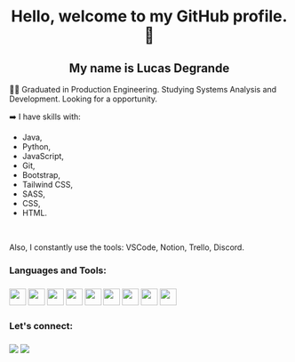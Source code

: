 <h1 align="center">Hello, welcome to my GitHub profile.👋</h1>
<h2 align="center">My name is Lucas Degrande</h2
 
👨‍💻 Graduated in Production Engineering. Studying Systems Analysis and Development. Looking for a opportunity.

➡️ I have skills with:
  - Java, 
  - Python,
  - JavaScript,
  - Git,
  - Bootstrap,
  - Tailwind CSS,
  - SASS, 
  - CSS,
  - HTML.
  <br/> 
  
  Also, I constantly use the tools: VSCode, Notion, Trello, Discord.
  
  <h3> Languages and Tools:<h3>
    <img src="https://www.svgrepo.com/show/353924/java.svg" width="30" height="30"/>
    <img src="https://www.svgrepo.com/show/374016/python.svg" width="30" height="30" />
    <img src="https://cdn.jsdelivr.net/gh/devicons/devicon/icons/javascript/javascript-original.svg" width="30" height="30" />
    <img src="https://cdn.jsdelivr.net/gh/devicons/devicon/icons/git/git-original.svg" width="30" height="30"/>
    <img src="https://www.logo.wine/a/logo/Bootstrap_(front-end_framework)/Bootstrap_(front-end_framework)-Logo.wine.svg" width="30" height="30" />
    <img src="https://cdn.jsdelivr.net/gh/devicons/devicon@latest/icons/tailwindcss/tailwindcss-original.svg" width="30" height="30" />
    <img src="https://cdn.jsdelivr.net/gh/devicons/devicon/icons/sass/sass-original.svg" width="30" height="30"/>
    <img src="https://cdn.jsdelivr.net/gh/devicons/devicon/icons/css3/css3-original.svg" width="30" height="30"/>
    <img src="https://cdn.jsdelivr.net/gh/devicons/devicon/icons/html5/html5-original.svg" width="30" height="30"/>
    
  <h3> Let's connect: <h3>
    <a href="https://www.linkedin.com/in/lucasdegrande/"><img src="https://img.shields.io/badge/-Linkedin-0A66C2?style=for-the-badge&logo=linkedin&logoColor=white" target="_blank"></img></a>
    <a href="mailto:lucasdegrande15@gmail.com"><img src="https://img.shields.io/badge/-Gmail-%23333?style=for-the-badge&logo=gmail&logoColor=white" target="_blank"></img></a>

<!-- **degrandelucas/degrandelucas** is repository `README.md` (this file) appears on my GitHub profile. 
-->